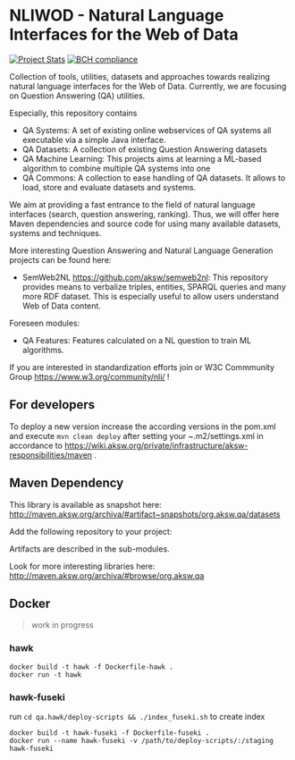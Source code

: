 # NLIWOD - Natural Language Interfaces for the Web of Data
[![Project Stats](https://www.openhub.net/p/NLIWOD/widgets/project_thin_badge.gif)](https://www.openhub.net/p/NLIWOD)
[![BCH compliance](https://bettercodehub.com/edge/badge/AKSW/NLIWOD)](https://bettercodehub.com/)

Collection of tools, utilities, datasets and approaches towards realizing natural language interfaces for the Web of Data. Currently, we are focusing on Question Answering (QA) utilities.

Especially, this repository contains 
* QA Systems: A set of existing online webservices of QA systems all executable via a simple Java interface.
* QA Datasets: A collection of existing Question Answering datasets
* QA Machine Learning: This projects aims at learning a ML-based algorithm to combine multiple QA systems into one
* QA Commons: A collection to ease handling of QA datasets. It allows to load, store and evaluate datasets and systems. 

We aim at providing a fast entrance to the field of natural language interfaces (search, question answering, ranking). Thus, we will offer here Maven dependencies and source code for using many available datasets, systems and techniques. 

More interesting Question Answering and Natural Language Generation projects can be found here:
* SemWeb2NL https://github.com/aksw/semweb2nl: This repository provides means to verbalize triples, entities, SPARQL queries and many more RDF dataset. This is especially useful to allow users understand Web of Data content.

Foreseen modules:
* QA Features: Features calculated on a NL question to train ML algorithms.

If you are interested in standardization efforts join or W3C Commmunity Group https://www.w3.org/community/nli/ !

## For developers
To deploy a new version increase the according versions in the pom.xml and execute ```mvn clean deploy``` after setting your ~.m2/settings.xml in accordance to https://wiki.aksw.org/private/infrastructure/aksw-responsibilities/maven .

## Maven Dependency
This library is available as snapshot here: http://maven.aksw.org/archiva/#artifact~snapshots/org.aksw.qa/datasets

Add the following repository to your project:

Artifacts are described in the sub-modules.

Look for more interesting libraries here: http://maven.aksw.org/archiva/#browse/org.aksw.qa 

## Docker
> work in progress
### hawk
    docker build -t hawk -f Dockerfile-hawk .
    docker run -t hawk

### hawk-fuseki
run `cd qa.hawk/deploy-scripts && ./index_fuseki.sh` to create index

    docker build -t hawk-fuseki -f Dockerfile-fuseki .
    docker run --name hawk-fuseki -v /path/to/deploy-scripts/:/staging hawk-fuseki



